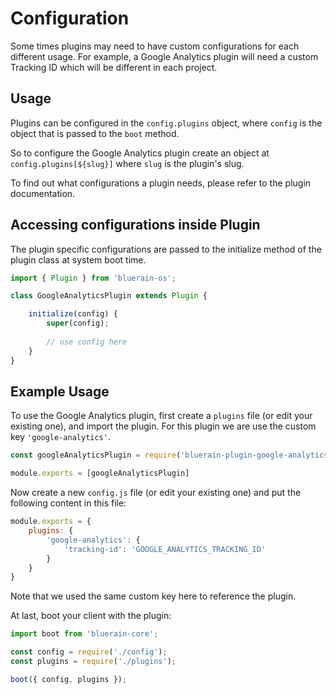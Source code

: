 # Configuration

Some times plugins may need to have custom configurations for each different usage. For example, a Google Analytics plugin will need a custom Tracking ID which will be different in each project.

## Usage
Plugins can be configured in the `config.plugins` object, where `config` is the object that is passed to the `boot` method.

So to configure the Google Analytics plugin create an object at `config.plugins[${slug}]` where `slug` is the plugin's slug. 

To find out what configurations a plugin needs, please refer to the plugin documentation.

## Accessing configurations inside Plugin
The plugin specific configurations are passed to the initialize method of the plugin class at system boot time.

```javascript
import { Plugin } from 'bluerain-os';

class GoogleAnalyticsPlugin extends Plugin {

	initialize(config) {
		super(config);
		
		// use config here
	}
}
```

## Example Usage
To use the Google Analytics plugin, first create a `plugins` file (or edit your existing one), and import the plugin. For this plugin we are use the custom key `'google-analytics'`.

```javascript
const googleAnalyticsPlugin = require('bluerain-plugin-google-analytics');

module.exports = [googleAnalyticsPlugin]
```
Now create a new `config.js` file (or edit your existing one) and put the following content in this file:

```javascript
module.exports = {
	plugins: {
		'google-analytics': {
			'tracking-id': 'GOOGLE_ANALYTICS_TRACKING_ID'
		}
	}
}
```
Note that we used the same custom key here to reference the plugin.
 
At last, boot your client with the plugin:

```js
import boot from 'bluerain-core';

const config = require('./config');
const plugins = require('./plugins');

boot({ config, plugins });
```
 